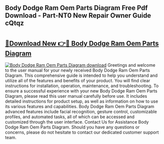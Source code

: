 ## Body Dodge Ram Oem Parts Diagram Free Pdf Download - Part-NT0 New Repair Owner Guide cQtqz

# <h2><a href="http://dfpwdew.blite.top/?on=Body+Dodge+Ram+Oem+Parts+Diagram">🔗Download New 👉🔴 Body Dodge Ram Oem Parts Diagram</a></h2>

[![Body Dodge Ram Oem Parts Diagram download](https://i.imgur.com/lujVjoI.png)](http://dfpwdew.blite.top/?on=Body+Dodge+Ram+Oem+Parts+Diagram)
Greetings and welcome to the user manual for your newly received Body Dodge Ram Oem Parts Diagram. This comprehensive guide is intended to help you understand and utilize all of the features and benefits of your product. You will find clear instructions for installation, operation, maintenance, and troubleshooting. To ensure a successful experience with your new Body Dodge Ram Oem Parts Diagram, please read this user manual carefully before use. It includes detailed instructions for product setup, as well as information on how to use its various features and capabilities. Body Dodge Ram Oem Parts Diagram advanced features include facial recognition, gesture control, customizable profiles, and automated tasks, all of which can be accessed and customized through the user interface. Contact Us for Assistance Body Dodge Ram Oem Parts Diagram. Should you have any questions or concerns, please do not hesitate to contact our dedicated customer support team.

